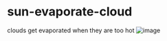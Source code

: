 # sun-evaporate-cloud
clouds get evaporated when they are too hot
![image](https://user-images.githubusercontent.com/78833161/107871150-1784c580-6e6d-11eb-83b3-1aabc58fc388.png)

